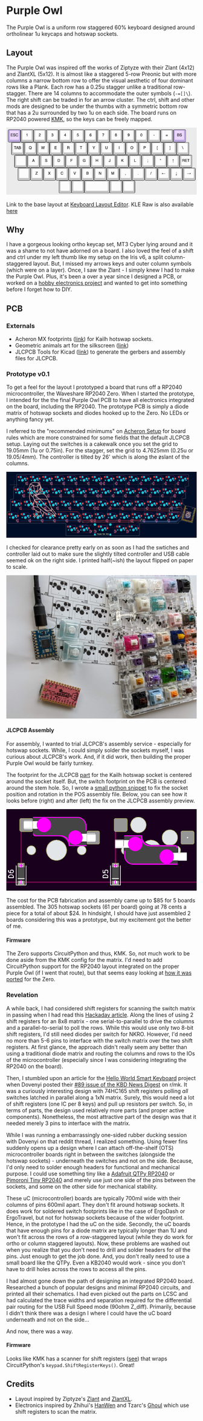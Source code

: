 # Purple Owl

The Purple Owl is a uniform row staggered 60% keyboard designed around ortholinear 1u keycaps and hotswap sockets.

## Layout
The Purple Owl was inspired off the works of Ziptyze with their Zlant (4x12) and ZlantXL (5x12). It is almost like a staggered 5-row Preonic but with more columns a narrow bottom row to offer the visual aesthetic of four dominant rows like a Plank. Each row has a 0.25u stagger unlike a traditional row-stagger. There are 14 columns to accommodate the outer symbols (`-=[]\`). The right shift can be traded in for an arrow cluster. The ctrl, shift and other mods are designed to be under the thumbs with a symmetric bottom row that has a 2u surrounded by two 1u on each side. The board runs on RP2040 powered [KMK](http://kmkfw.io/), so the keys can be freely mapped.

![purple-owl-kle](assets/purple-owl-kle.png)

Link to the base layout at [Keyboard Layout Editor](http://www.keyboard-layout-editor.com/#/gists/7c51d0df5eb78da5dd614ee6019f13bc). KLE Raw is also available [here](purple-owl-kle.txt)

## Why
I have a gorgeous looking ortho keycap set, MT3 Cyber lying around and it was a shame to not have adorned on a board. I also loved the feel of a shift and ctrl under my left thumb like my setup on the Iris v6, a split column-staggered layout. But, I missed my arrows keys and outer column symbols (which were on a layer). Once, I saw the Zlant - I simply knew I had to make the Purple Owl. Plus, it's been a over a year since I designed a PCB, or worked on a [hobby electronics project](https://github.com/SonalPinto/krz-arduboy2) and wanted to get into something before I forget how to DIY.

## PCB

### Externals
- Acheron MX footprints ([link](https://github.com/AcheronProject/acheron_MXH.pretty.git)) for Kailh hotswap sockets.
- Geometric animals art for the silkscreen ([link](https://www.etsy.com/listing/873524342/geometric-animals-bundle-svg-linear]))
- JLCPCB Tools for Kicad ([link](https://github.com/Bouni/kicad-jlcpcb-tools)) to generate the gerbers and assembly files for JLCPCB.

### Prototype v0.1
To get a feel for the layout I prototyped a board that runs off a RP2040 microcontroller, the Waveshare RP2040 Zero. When I started the prototype, I intended for the the final Purple Owl PCB to have all electronics integrated on the board, including the RP2040. The prototype PCB is simply a diode matrix of hotswap sockets and diodes hooked up to the Zero. No LEDs or anything fancy yet.

I referred to the "recommended minimums" on [Acheron Setup](http://acheronproject.com/acheron_setup/acheron_setup/) for board rules which are more constrained for some fields that the default JLCPCB setup. Laying out the switches is a cakewalk once you set the grid to 19.05mm (1u or 0.75in). For the stagger, set the grid to 4.7625mm (0.25u or 19.05/4mm). The controller is tilted by 26' which is along the ~~z~~slant of the columns.

![purple-owl-prototype](assets/purple-owl-prototype.png)

I checked for clearance pretty early on as soon as I had the swtiches and controller laid out to make sure the slightly tilted controller and USB cable seemed ok on the right side. I printed half(~ish) the layout flipped on paper to scale.

![clearance-check](assets/prototype_clearance_check.jpg)

#### JLCPCB Assembly
For assembly, I wanted to trial JLCPCB's assembly service - especially for hotswap sockets. While, I could simply solder the sockets myself, I was curious about JLCPCB's work. And, if it did work, then building the proper Purple Owl would be fairly turnkey.

The footprint for the JLCPCB [part](https://jlcpcb.com/partdetail/Kailh-CPG151101S11/C2803348) for the Kailh hotswap socket is centered around the socket itself. But, the switch footprint on the PCB is centered around the stem hole. So, I wrote a [small python snippet](pcb/tools/fix_pos.py) to fix the socket position and rotation in the POS assembly file. Below, you can see how it looks before (right) and after (left) the fix on the JLCPCB assembly preview.

![jlcpcb_fix_pos](assets/jlcpcb_fix_pos.png)

The cost for the PCB fabrication and assembly came up to $85 for 5 boards assembled. The 305 hotswap sockets (61 per board) going at 78 cents a piece for a total of about $24. In hindsight, I should have just assembled 2 boards considering this was a prototype, but my excitement got the better of me.

#### Firmware
The Zero supports CircuitPython and thus, KMK. So, not much work to be done aside from the KMK config for the matrix. I'd need to add CircuitPython support for the RP2040 layout integrated on the proper Purple Owl (if I went that route), but that seems easy looking at [how it was ported](https://sourcegraph.com/github.com/adafruit/circuitpython/-/tree/ports/raspberrypi/boards/waveshare_rp2040_zero) for the Zero.

### Revelation

A while back, I had considered shift registers for scanning the switch matrix in passing when I had read this [Hackaday article](https://hackaday.com/2018/09/30/whats-the-cheapest-way-to-scan-lots-of-buttons/). Along the lines of using 2 shift registers for an 8x8 matrix - one serial-to-parallel to drive the columns and a parallel-to-serial to poll the rows. While this would use only two 8-bit shift registers, I'd still need diodes per switch for NKRO. However, I'd need no more than 5-6 pins to interface with the switch matrix over the two shift registers. At first glance, the approach didn't really seem any better than using a traditional diode matrix and routing the columns and rows to the IOs of the microcontroller (especially since I was considering integrating the RP2040 on the board).

Then, I stumbled upon an article for the [Hello World Smart Keyboard](https://kbd.news/Hello-Word-Smart-Keyboard-1569.html) project when Dovenyi posted their [#89 issue of the KBD News Digest](https://www.reddit.com/r/MechanicalKeyboards/comments/wdgbuy/keyboard_builders_digest_issue_89/) on r/mk. It was a curiously interesting design with 74HC165 shift registers polling _all_ switches latched in parallel along a 1xN matrix. Surely, this would need a lot of shift registers (one IC per 8 keys) and pull up resistors per switch. So, in terms of parts, the design used relatively more parts (and proper active components). Nonetheless, the most attractive part of the design was that it needed merely 3 pins to interface with the matrix.

While I was running a embarrassingly one-sided rubber ducking session with Dovenyi on that reddit thread, I realized something. Using fewer fins suddenly opens up a design where I can attach off-the-shelf (OTS) microcontroller boards right in between the switches (alongside the hotswap sockets) - underneath the switches and not on the side. Because, I'd only need to solder enough headers for functional and mechanical purpose. I could use something tiny like a [Adafruit QTPy RP2040](https://www.adafruit.com/product/4900) or [Pimoroni Tiny RP2040](https://shop.pimoroni.com/products/tiny-2040?variant=39560012234835) and merely use just one side of the pins between the sockets, and some on the other side for mechanical stability.

These uC (microcontroller) boards are typically 700mil wide with their columns of pins 600mil apart. They don't fit around hotswap sockets. It does work for soldered switch footprints like in the case of ErgoDash or ErgoTravel, but not for hotswap sockets because of the wider footprint. Hence, in the prototype I had the uC on the side. Secondly, the uC boards that have enough pins for a diode matrix are typically longer than 1U and won't fit across the rows of a row-staggered layout (while they do work for ortho or column staggered layouts). Now, these problems are washed out when you realize that you don't need to drill and solder headers for _all_ the pins. Just enough to get the job done. And, you don't really need to use a small board like the QTPy. Even a KB2040 would work - since you don't have to drill holes across the rows to access all the pins.

I had almost gone down the path of designing an integrated RP2040 board. Researched a bunch of popular designs and minimal RP2040 circuits, and printed all their schematics. I had even picked out the parts on LCSC and had calculated the trace widths and separation required for the differential pair routing for the USB Full Speed mode (90ohm Z_diff). Primarily, because I didn't think there was a design I where I could have the uC board underneath and not on the side...

And now, there was a way.

#### Firmware
Looks like KMK has a scanner for shift registers ([see](https://github.com/KMKfw/kmk_firmware/blob/master/kmk/scanners/keypad.py)) that wraps CircuitPython's `keypad.ShiftRegisterKeys()`. Great!

## Credits
- Layout inspired by Ziptyze's [Zlant](https://1upkeyboards.com/shop/keyboard-kits/diy-40-kits/zlant-40-acrylic-keyboard-kit/) and [ZlantXL](https://1upkeyboards.com/shop/keyboard-kits/diy-40-kits/zlantxl-50-mechanical-keyboard-kit/).
- Electronics inspired by Zhihui's [HanWen](https://github.com/peng-zhihui/HelloWord-Keyboard) and Tzarc's [Ghoul](https://github.com/tzarc/ghoul) which use shift registers to scan the matrix.